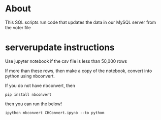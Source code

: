 # About

This SQL scripts run code that updates the data in our MySQL server from the voter file

# serverupdate instructions


Use jupyter notebook if the csv file is less than 50,000 rows

If more than these rows, then make a copy of the notebook, convert into python using nbconvert. 

If you do not have nbconvert, then 

`pip install nbconvert`

then you can run the below!

``` 
ipython nbconvert CHConvert.ipynb --to python
```
